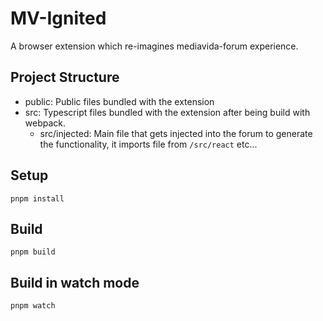# MV-Ignited

A browser extension which re-imagines mediavida-forum experience.

## Project Structure

- public: Public files bundled with the extension
- src: Typescript files bundled with the extension after being build with webpack.
  - src/injected: Main file that gets injected into the forum to generate the functionality, it imports file from `/src/react` etc...

## Setup

```
pnpm install
```

## Build

```
pnpm build
```

## Build in watch mode

```
pnpm watch
```

